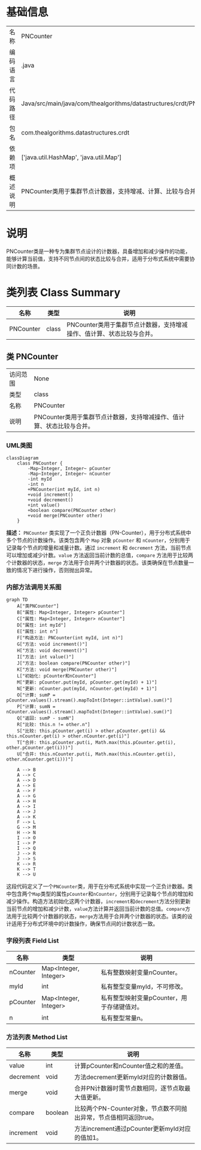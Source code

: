 # 基础信息

|      |      |
|------|------|
| 名称 | PNCounter |
| 编码语言 | .java |
| 代码路径 | Java/src/main/java/com/thealgorithms/datastructures/crdt/PNCounter.java |
| 包名 | com.thealgorithms.datastructures.crdt |
| 依赖项 | ['java.util.HashMap', 'java.util.Map'] |
| 概述说明 | PNCounter类用于集群节点计数器，支持增减、计算、比较与合并操作。 |

# 说明

PNCounter类是一种专为集群节点设计的计数器，具备增加和减少操作的功能，能够计算当前值，支持不同节点间的状态比较与合并，适用于分布式系统中需要协同计数的场景。

# 类列表 Class Summary

| 名称   | 类型  | 说明 |
|-------|------|-------------|
| PNCounter | class | PNCounter类用于集群节点计数器，支持增减操作、值计算、状态比较与合并。 |



## 类 PNCounter

|      |      |
|------|------|
| 访问范围 | None |
| 类型 | class |
| 名称 | PNCounter |
| 说明 | PNCounter类用于集群节点计数器，支持增减操作、值计算、状态比较与合并。 |


### UML类图

```mermaid
classDiagram
    class PNCounter {
        -Map~Integer, Integer~ pCounter
        -Map~Integer, Integer~ nCounter
        -int myId
        -int n
        +PNCounter(int myId, int n)
        +void increment()
        +void decrement()
        +int value()
        +boolean compare(PNCounter other)
        +void merge(PNCounter other)
    }
```

**描述：**
`PNCounter` 类实现了一个正负计数器（PN-Counter），用于分布式系统中多个节点的计数操作。该类包含两个 `Map` 对象 `pCounter` 和 `nCounter`，分别用于记录每个节点的增量和减量计数。通过 `increment` 和 `decrement` 方法，当前节点可以增加或减少计数。`value` 方法返回当前计数的总值，`compare` 方法用于比较两个计数器的状态，`merge` 方法用于合并两个计数器的状态。该类确保在节点数量一致的情况下进行操作，否则抛出异常。


### 内部方法调用关系图

```mermaid
graph TD
    A["类PNCounter"]
    B["属性: Map<Integer, Integer> pCounter"]
    C["属性: Map<Integer, Integer> nCounter"]
    D["属性: int myId"]
    E["属性: int n"]
    F["构造方法: PNCounter(int myId, int n)"]
    G["方法: void increment()"]
    H["方法: void decrement()"]
    I["方法: int value()"]
    J["方法: boolean compare(PNCounter other)"]
    K["方法: void merge(PNCounter other)"]
    L["初始化: pCounter和nCounter"]
    M["更新: pCounter.put(myId, pCounter.get(myId) + 1)"]
    N["更新: nCounter.put(myId, nCounter.get(myId) + 1)"]
    O["计算: sumP = pCounter.values().stream().mapToInt(Integer::intValue).sum()"]
    P["计算: sumN = nCounter.values().stream().mapToInt(Integer::intValue).sum()"]
    Q["返回: sumP - sumN"]
    R["比较: this.n != other.n"]
    S["比较: this.pCounter.get(i) > other.pCounter.get(i) && this.nCounter.get(i) > other.nCounter.get(i)"]
    T["合并: this.pCounter.put(i, Math.max(this.pCounter.get(i), other.pCounter.get(i)))"]
    U["合并: this.nCounter.put(i, Math.max(this.nCounter.get(i), other.nCounter.get(i)))"]

    A --> B
    A --> C
    A --> D
    A --> E
    A --> F
    A --> G
    A --> H
    A --> I
    A --> J
    A --> K
    F --> L
    G --> M
    H --> N
    I --> O
    I --> P
    I --> Q
    J --> R
    J --> S
    K --> R
    K --> T
    K --> U
```

这段代码定义了一个`PNCounter`类，用于在分布式系统中实现一个正负计数器。类中包含两个`Map`类型的属性`pCounter`和`nCounter`，分别用于记录每个节点的增加和减少操作。构造方法初始化这两个计数器，`increment`和`decrement`方法分别更新当前节点的增加和减少计数，`value`方法计算并返回当前计数的总值。`compare`方法用于比较两个计数器的状态，`merge`方法用于合并两个计数器的状态。该类的设计适用于分布式环境中的计数操作，确保节点间的计数状态一致。

### 字段列表 Field List

| 名称  | 类型  | 说明 |
|-------|-------|------|
| nCounter | Map<Integer, Integer> | 私有整数映射变量nCounter。 |
| myId | int | 私有整型变量myId，不可修改。 |
| pCounter | Map<Integer, Integer> | 私有整型映射变量pCounter，用于存储键值对。 |
| n | int | 私有整型常量n。 |

### 方法列表 Method List

| 名称  | 类型  | 说明 |
|-------|-------|------|
| value | int | 计算pCounter和nCounter值之和的差值。 |
| decrement | void | 方法decrement更新myId对应的计数器值。 |
| merge | void | 合并PN计数器时需节点数相同，逐节点取最大值更新。 |
| compare | boolean | 比较两个PN-Counter对象，节点数不同抛出异常，节点值相同返回true。 |
| increment | void | 方法increment通过pCounter更新myId对应的值加1。 |




